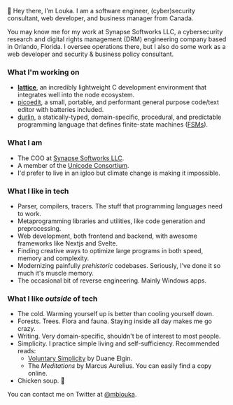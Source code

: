 👋 Hey there, I'm Louka. I am a software engineer, (cyber)security consultant, web developer, and business manager from Canada.

You may know me for my work at Synapse Softworks LLC, a cybersecurity research and digital rights management (DRM) engineering company based in Orlando, Florida. I oversee operations there, but I also do some work as a web developer and security & business policy consultant.

### What I'm working on
- [**lattice**](https://github.com/grnisrd/lattice), an incredibly lightweight C development environment that integrates well into the node ecosystem.
- [picoedit](https://github.com/grnisrd/picoedit), a small, portable, and performant general purpose code/text editor with batteries included.
- [durlin](https://github.com/grnisrd/durlin), a statically-typed, domain-specific, procedural, and predictable programming language that defines finite-state machines ([FSMs](https://en.wikipedia.org/wiki/Finite-state_machine)).

### What I am
- The COO at [Synapse Softworks LLC](https://github.com/synllc). 
- A member of the [Unicode Consortium](https://unicode.org/consortium/consort.html).
- I'd prefer to live in an igloo but climate change is making it impossible.

### What I like in tech
- Parser, compilers, tracers. The stuff that programming languages need to work.
- Metaprogramming libraries and utilities, like code generation and preprocessing.
- Web development, both frontend and backend, with awesome frameworks like Nextjs and Svelte.
- Finding creative ways to optimize large programs in both speed, memory and complexity.
- Modernizing painfully _prehistoric_ codebases. Seriously, I've done it so much it's muscle memory.
- The occasional bit of reverse engineering. Mainly Windows apps.

### What I like _outside_ of tech
- The cold. Warming yourself up is better than cooling yourself down.
- Forests. Trees. Flora and fauna. Staying inside all day makes me go crazy.
- Writing. Very domain-specific, shouldn't be of interest to most people.
- Simplicity. I practice simple living and self-sufficiency. Recommended reads:
  - [Voluntary Simplicity](https://www.goodreads.com/en/book/show/305597) by Duane Elgin.
  - The _Meditations_ by Marcus Aurelius. You can easily find a copy online.
- Chicken soup. 🐔

You can contact me on Twitter at [@mblouka](https://twitter.com/mblouka).

